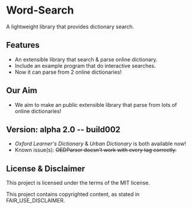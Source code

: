 # Word-Search
A lightweight library that provides dictionary search.

## Features
- An extensible library that search & parse online dictionary.
- Include an example program that do interactive searches.
- Now it can parse from 2 online dictionaries!

## Our Aim
- We aim to make an public extensible library that parse from lots of online dictionaries!

## Version: alpha 2.0 -- build002
- *Oxford Learner's Dictionary* & *Urban Dictionary* is both available now!
- Known issue(s): ~~OEDParser doesn't work with every tag correctly.~~

## License & Disclaimer
This project is licensed under the terms of the MIT license.

This project contains copyrighted content, as stated in FAIR_USE_DISCLAIMER.
